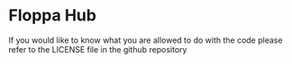 # Floppa Hub
If you would like to know what you are allowed to do with the code please refer to the LICENSE file in the github repository
